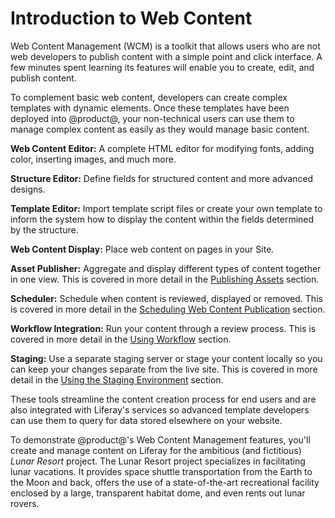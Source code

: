 # Introduction to Web Content [](id=introduction-web-content)

Web Content Management (WCM) is a toolkit that allows users who are not web
developers to publish content with a simple point and click interface. A few
minutes spent learning its features will enable you to create, edit, and publish
content.

To complement basic web content, developers can create complex templates with
dynamic elements. Once these templates have been deployed into @product@, your
non-technical users can use them to manage complex content as easily as they
would manage basic content.

**Web Content Editor:** A complete HTML editor for modifying fonts, adding
color, inserting images, and much more.

**Structure Editor:** Define fields for structured content and more advanced
designs.

**Template Editor:** Import template script files or create your own template to
inform the system how to display the content within the fields determined by the
structure.

**Web Content Display:** Place web content on pages in your Site.

**Asset Publisher:** Aggregate and display different types of
content together in one view. This is covered in more detail in the
[Publishing Assets](/discover/portal/-/knowledge_base/7-1/publishing-assets)
section.

**Scheduler:** Schedule when content is reviewed, displayed or removed. This
is covered in more detail in the 
[Scheduling Web Content Publication](/discover/portal/-/knowledge_base/7-1/scheduling-web-content-publication)
section.

**Workflow Integration:** Run your content through a review process. This is
covered in more detail in the 
[Using Workflow](/discover/portal/-/knowledge_base/7-1/using-workflow)
section.

**Staging:** Use a separate staging server or stage your content locally so you
can keep your changes separate from the live site. This is covered in more
detail in the 
[Using the Staging Environment](/discover/portal/-/knowledge_base/7-1/using-the-staging-environment)
section.

These tools streamline the content creation process for end users and are also
integrated with Liferay's services so advanced template developers can use them
to query for data stored elsewhere on your website.

To demonstrate @product@'s Web Content Management features, you'll create
and manage content on Liferay for the ambitious (and fictitious) *Lunar Resort*
project. The Lunar Resort project specializes in facilitating lunar vacations.
It provides space shuttle transportation from the Earth to the Moon and back,
offers the use of a state-of-the-art recreational facility enclosed by a large,
transparent habitat dome, and even rents out lunar rovers.
